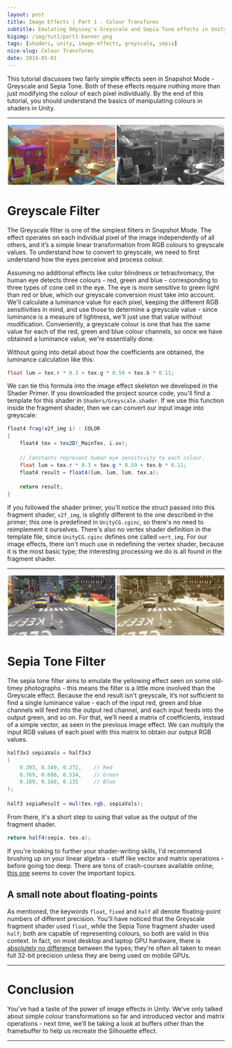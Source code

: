 ```yaml
---
layout: post
title: Image Effects | Part 1 - Colour Transforms
subtitle: Emulating Odyssey's Greyscale and Sepia Tone effects in Unity
bigimg: /img/tut1/part1-banner.png
tags: [shaders, unity, image-effects, greyscale, sepia]
nice-slug: Colour Transforms
date: 2019-05-01
---
```


This tutorial discusses two fairly simple effects seen in Snapshot Mode - Greyscale and Sepia Tone. Both of these effects require nothing more than just modifying the colour of each pixel individually. By the end of this tutorial, you should understand the basics of manipulating colours in shaders in Unity.

<hr/>

![Greyscale Filter](/img/tut1/part1-greyscale.png)

# Greyscale Filter

The Greyscale filter is one of the simplest filters in Snapshot Mode. The effect operates on each individual pixel of the image independently of all others, and it’s a simple linear transformation from RGB colours to greyscale values. To understand how to convert to greyscale, we need to first understand how the eyes perceive and process colour.

Assuming no additional effects like color blindness or tetrachromacy, the human eye detects three colours - red, green and blue - corresponding to three types of cone cell in the eye. The eye is more sensitive to green light than red or blue, which our greyscale conversion must take into account. We'll calculate a luminance value for each pixel, keeping the different RGB sensitivities in mind, and use those to determine a greyscale value - since luminance is a measure of lightness, we'll just use that value without modification. Conveniently, a greyscale colour is one that has the same value for each of the red, green and blue colour channels, so once we have obtained a luminance value, we're essentially done.

Without going into detail about how the coefficients are obtained, the luminance calculation like this:

~~~glsl
float lum = tex.r * 0.3 + tex.g * 0.59 + tex.b * 0.11;
~~~

We can tie this formula into the image effect skeleton we developed in the Shader Primer. If you downloaded the project source code, you'll find a template for this shader in `Shaders/Greyscale.shader`. If we use this function inside the fragment shader, then we can convert our input image into greyscale:

~~~glsl
float4 frag(v2f_img i) : COLOR
{
    float4 tex = tex2D(_MainTex, i.uv);

    // Constants represent human eye sensitivity to each colour.
    float lum = tex.r * 0.3 + tex.g * 0.59 + tex.b * 0.11;
    float4 result = float4(lum, lum, lum, tex.a);

    return result;
}
~~~

If you followed the shader primer, you'll notice the struct passed into this fragment shader, `v2f_img`, is slightly different to the one described in the primer; this one is predefined in `UnityCG.cginc`, so there's no need to reimplement it ourselves. There's also no vertex shader definition in the template file, since `UnityCG.cginc` defines one called `vert_img`. For our image effects, there isn't much use in redefining the vertex shader, because it is the most basic type; the interesting processing we do is all found in the fragment shader.

<hr/>

![Sepia-tone Filter](/img/tut1/part1-sepia.png)

# Sepia Tone Filter

The sepia tone filter aims to emulate the yellowing effect seen on some old-timey photographs - this means the filter is a little more involved than the Greyscale effect. Because the end result isn't greyscale, it’s not sufficient to find a single luminance value - each of the input red, green and blue channels will feed into the output red channel, and each input feeds into the output green, and so on. For that, we’ll need a matrix of coefficients, instead of a simple vector, as seen in the previous image effect. We can multiply the input RGB values of each pixel with this matrix to obtain our output RGB values.

~~~glsl
half3x3 sepiaVals = half3x3
(
    0.393, 0.349, 0.272,    // Red
    0.769, 0.686, 0.534,    // Green
    0.189, 0.168, 0.131     // Blue
);

half3 sepiaResult = mul(tex.rgb, sepiaVals);
~~~

From there, it's a short step to using that value as the output of the fragment shader.

~~~glsl
return half4(sepia, tex.a);
~~~

If you're looking to further your shader-writing skills, I'd recommend brushing up on your linear algebra - stuff like vector and matrix operations - before going too deep. There are tons of crash-courses available online; [this one](http://metalbyexample.com/linear-algebra/) seems to cover the important topics.

## A small note about floating-points

As mentioned, the keywords `float`, `fixed` and `half` all denote floating-point numbers of different precision. You'll have noticed that the Greyscale fragment shader used `float`, while the Sepia Tone fragment shader used `half`; both are capable of representing colours, so both are valid in this context. In fact, on most desktop and laptop GPU hardware, there is [absolutely no difference](https://docs.unity3d.com/Manual/SL-DataTypesAndPrecision.html) between the types; they're often all taken to mean full 32-bit precision unless they are being used on mobile GPUs.

<hr/>

# Conclusion

You’ve had a taste of the power of image effects in Unity. We’ve only talked about simple colour transformations so far and introduced vector and matrix operations - next time, we’ll be taking a look at buffers other than the framebuffer to help us recreate the Silhouette effect.

<hr/>
